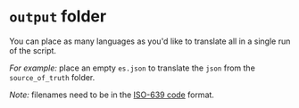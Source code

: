 # `output` folder

You can place as many languages as you'd like to translate all in a single run of the script.

_For example:_ place an empty `es.json` to translate the `json` from the `source_of_truth` folder.

_Note:_ filenames need to be in the [ISO-639 code](https://cloud.google.com/translate/docs/languages) format.
